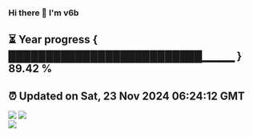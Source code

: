### Hi there 👋  I'm v6b  
⏳ Year progress { ██████████████████████████▁▁▁▁ } 89.42 %
---
⏰ Updated on Sat, 23 Nov 2024 06:24:12 GMT
---
![](https://github-readme-stats.vercel.app/api?username=v6b&bg_color=30,e96443,904e95&title_color=fff&text_color=fff&layout=compact)
![](https://github-readme-stats.vercel.app/api/top-langs/?username=v6b&layout=compact&bg_color=30,e96443,904e95&title_color=fff&text_color=fff)  
![](https://gcore.jsdelivr.net/gh/v6b/v6b@main/assets/github-contribution-grid-snake.svg)

